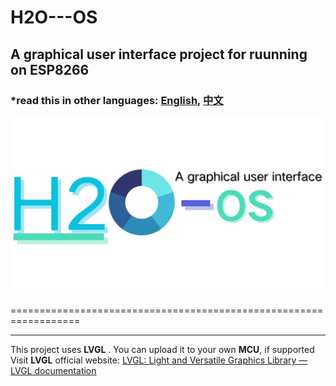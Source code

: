 ﻿# H2O---OS
## A graphical user interface project for ruunning on ESP8266
### *read this in other languages: [English](README.md), [中文](README-zh.md)

![logo](H2O-OS-logo.png)

==================================================================
***
This project uses **LVGL** . You can upload it to your own **MCU**, if supported
Visit **LVGL** official website: [LVGL: Light and Versatile Graphics Library — LVGL documentation](https://docs.lvgl.io/master/)







